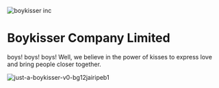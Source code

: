 
![boykisser inc](https://github.com/Boykisser-Company-Ltd/.github/assets/140537369/b110ac6f-41c9-4907-afa2-31c360b64078)

# Boykisser Company Limited
boys! boys! boys!
Well, we believe in the power of kisses to express love and bring people closer together.

![just-a-boykisser-v0-bg12jairipeb1](https://github.com/Boykisser-Company-Ltd/.github/assets/140537369/d59b99a5-5a86-4739-aa5e-67d289a2c8bc)
